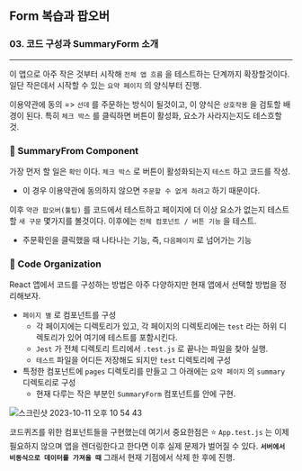 ## Form 복습과 팝오버

### 03. 코드 구성과 SummaryForm 소개
---------------------------------------------

이 앱으로 아주 작은 것부터 시작해 `전체 앱 흐름` 을 테스트하는 단계까지 확장할것이다.
일단 작은데서 시작할 수 있는 `요약 페이지` 의 양식부터 진행.

이용약관에 동의 => `선데` 를 주문하는 방식이 될것이고, 이 양식은 `상호작용` 을 검토할 배경이 된다.
특히 `체크 박스` 를 클릭하면 버튼이 활성화, 요소가 사라지는지도 테스흐할 것.

### 📌 SummaryFrom Component

가장 먼저 할 일은 `확인` 이다.
`체크 박스` 로 버튼이 활성화되는지 `테스트` 하고 코드를 작성.
- 이 경우 이용약관에 동의하지 않으면 `주문할 수 없게 하려고` 하기 때문이다.

이후 `약관 팝오버(툴팁)` 를 코드에서 테스트하고 페이지에 더 이상 요소가 없는지 테스트할 `새 구문` 몇가지를 볼것이다.
이후에는 `전체 컴포넌트 / 버튼 기능` 을 테스트.
- 주문확인을 클릭했을 때 나타나는 기능, 즉, `다음페이지` 로 넘어가는 기능

### 📌 Code Organization

React 앱에서 코드를 구성하는 방법은 아주 다양하지만 현재 앱에서 선택할 방법을 정리해보자.

- `페이지 별` 로 컴포넌트를 구성
  - 각 페이지에는 디렉토리가 있고, 각 페이지의 디렉토리에는 `test` 라는 하위 디렉토리가 있어 여기에 테스트를 포함시킨다.
  - `Jest` 가 전체 디렉토리 트리에서 `.test.js` 로 끝나는 파일을 찾아 실행.
  - `테스트` 파일을 어디든 저장해도 되지만 `test` 디렉토리에 구성
- 특정한 컴포넌트에 `pages` 디렉토리를 만들고 그 아래에는 `요약 페이지` 의 `summary` 디렉토리로 구성
  - 현재 다루는 작은 부분인 `SummaryForm` 컴포넌트를 안에 구현.
  

![스크린샷 2023-10-11 오후 10 54 43](https://github.com/chromeheartz/TIL/assets/95161113/4dfafd69-2bef-4212-81d2-43e7c1d3bf50)


코드퀴즈를 위한 컴포넌트들을 구현했는데 여기서 중요한점은
⭐️ `App.test.js` 는 이제 필요하지 않으며 앱을 렌더링한다고 한다면 이후 실제 문제가 벌어질 수 있다.
**`서버에서 비동식으로 데이터를 가져올 때`**
그래서 현재 기점에서 삭제 한 후에 진행.